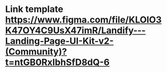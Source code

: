 # Link template https://www.figma.com/file/KLOIO3K47OY4C9UsX47imR/Landify---Landing-Page-UI-Kit-v2-(Community)?t=ntGB0RxIbhSfD8dQ-6
